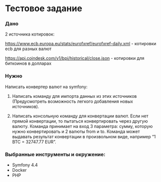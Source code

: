 # Тестовое задание
### Дано

2 источника котировок:

https://www.ecb.europa.eu/stats/eurofxref/eurofxref-daily.xml - котировки ecb для разных валют

https://api.coindesk.com/v1/bpi/historical/close.json - котировки для биткоинов в долларах

### Нужно

Написать конвертер валют на symfony:

1) Написать команду для импорта данных из этих источников (Предусмотреть возможность легкого добавления новых источников).

2) Написать консольную команду для конвертации валют. Если нет прямой конвертации, то пытаться конвертировать через другую валюту. Команда принимает на вход 3 параметра: сумму, которую нужно конвертировать и 2 валюты from и to. Команда может выдавать результат конвертации в произвольном виде, например “1 BTC = 32747.77 EUR”.

### Выбранные инструменты и окружение:
- Symfony 4.4
- Docker
- PHP